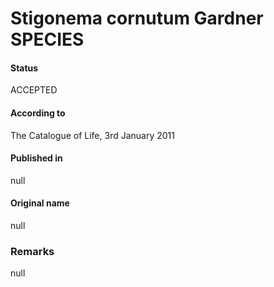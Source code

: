 Stigonema cornutum Gardner SPECIES
=======

#### Status
ACCEPTED

#### According to
The Catalogue of Life, 3rd January 2011

#### Published in
null

#### Original name
null

### Remarks
null
